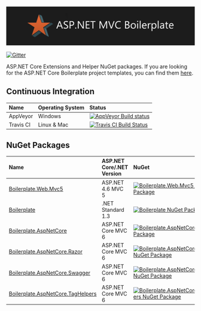 ﻿![ASP.NET Core Boilerplate Banner](https://raw.githubusercontent.com/ASP-NET-Core-Boilerplate/Framework/master/Images/Banner.png)

 [![Gitter](https://img.shields.io/gitter/room/nwjs/nw.js.svg?maxAge=2592000)](https://gitter.im/ASP-NET-MVC-Boilerplate/Lobby?utm_source=share-link&utm_medium=link&utm_campaign=share-link)
 
ASP.NET Core Extensions and Helper NuGet packages. If you are looking for the ASP.NET Core Boilerplate project templates, you can find them [here](https://github.com/ASP-NET-Core-Boilerplate/Templates).
  
## Continuous Integration

| Name      | Operating System | Status |
| :---      | :---             | :---   |
| AppVeyor  | Windows          | [![AppVeyor Build status](https://ci.appveyor.com/api/projects/status/aknwu9sil3dv3im0?svg=true)](https://ci.appveyor.com/project/RehanSaeed/framework) |
| Travis CI | Linux & Mac      | [![Travis CI Build Status](https://img.shields.io/travis/ASP-NET-Core-Boilerplate/Framework.svg?maxAge=3600&label=travis)](https://travis-ci.org/ASP-NET-Core-Boilerplate/Framework) |

## NuGet Packages

| Name | ASP.NET Core/.NET Version | NuGet | MyGet |
| :--- | :---        | :---  | :---  |
| [Boilerplate.Web.Mvc5](https://www.nuget.org/packages/Boilerplate.Web.Mvc5/)                           | ASP.NET 4.6 MVC 5  | [![Boilerplate.Web.Mvc5 NuGet Package](https://img.shields.io/nuget/v/Boilerplate.Web.Mvc5.svg)](https://www.nuget.org/packages/Boilerplate.Web.Mvc5/)                                                                                          | [![Boilerplate.Web.Mvc5 MyGet Package](https://img.shields.io/myget/aspnet-mvc-boilerplate/v/Boilerplate.Web.Mvc5.svg)](http://myget.org/gallery/Boilerplate.Web.Mvc5)                                                    |
| [Boilerplate](https://www.nuget.org/packages/Boilerplate/)                       | .NET Standard 1.3 | [![Boilerplate NuGet Package](https://img.shields.io/nuget/v/Boilerplate.svg)](https://www.nuget.org/packages/Boilerplate/)                                                                                    | [![Boilerplate MyGet Package](https://img.shields.io/myget/aspnet-mvc-boilerplate/v/Boilerplate.svg)](http://myget.org/gallery/Boilerplate)                                  |
| [Boilerplate.AspNetCore](https://www.nuget.org/packages/Boilerplate.AspNetCore/)                       | ASP.NET Core MVC 6 | [![Boilerplate.AspNetCore NuGet Package](https://img.shields.io/nuget/v/Boilerplate.AspNetCore.svg)](https://www.nuget.org/packages/Boilerplate.AspNetCore/)                                                                                    | [![Boilerplate.AspNetCore MyGet Package](https://img.shields.io/myget/aspnet-mvc-boilerplate/v/Boilerplate.AspNetCore.svg)](http://myget.org/gallery/Boilerplate.AspNetCore)                                  |
| [Boilerplate.AspNetCore.Razor](https://www.nuget.org/packages/Boilerplate.AspNetCore.Razor/)           | ASP.NET Core MVC 6 | [![Boilerplate.AspNetCore.Razor NuGet Package](https://img.shields.io/nuget/v/Boilerplate.AspNetCore.Razor.svg)](https://www.nuget.org/packages/Boilerplate.AspNetCore.Razor/)      | [![Boilerplate.AspNetCore.Razor MyGet Package](https://img.shields.io/myget/aspnet-mvc-boilerplate/v/Boilerplate.AspNetCore.Razor.svg)](http://myget.org/gallery/Boilerplate.AspNetCore.Razor)                |
| [Boilerplate.AspNetCore.Swagger](https://www.nuget.org/packages/Boilerplate.AspNetCore.Swagger/)       | ASP.NET Core MVC 6 | [![Boilerplate.AspNetCore.Swagger NuGet Package](https://img.shields.io/nuget/v/Boilerplate.AspNetCore.Swagger.svg)](https://www.nuget.org/packages/Boilerplate.AspNetCore.Swagger/)      | [![Boilerplate.AspNetCore.Swagger MyGet Package](https://img.shields.io/myget/aspnet-mvc-boilerplate/v/Boilerplate.AspNetCore.Swagger.svg)](http://myget.org/gallery/Boilerplate.AspNetCore.Swagger)                |
| [Boilerplate.AspNetCore.TagHelpers](https://www.nuget.org/packages/Boilerplate.AspNetCore.TagHelpers/) | ASP.NET Core MVC 6 | [![Boilerplate.AspNetCore.TagHelpers NuGet Package](https://img.shields.io/nuget/v/Boilerplate.AspNetCore.TagHelpers.svg)](https://www.nuget.org/packages/Boilerplate.AspNetCore.TagHelpers/) | [![Boilerplate.AspNetCore.TagHelpers MyGet Package](https://img.shields.io/myget/aspnet-mvc-boilerplate/v/Boilerplate.AspNetCore.TagHelpers.svg)](http://myget.org/gallery/Boilerplate.AspNetCore.TagHelpers) |
